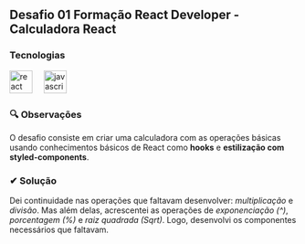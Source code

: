 ## Desafio 01 Formação React Developer - Calculadora React

### Tecnologias

<div align="left">
  <img src="https://img.shields.io/badge/React-61DAFB?logo=react&logoColor=black&style=for-the-badge" height="40" alt="react logo"  />
  <img width="12" />
  <img src="https://img.shields.io/badge/JavaScript-F7DF1E?logo=javascript&logoColor=black&style=for-the-badge" height="40" alt="javascript logo"  />
</div>

### 🔍 Observações

O desafio consiste em criar uma calculadora com as operações básicas usando conhecimentos básicos de React como **hooks** e **estilização com styled-components**. 

### ✔ Solução

Dei continuidade nas operações que faltavam desenvolver: *multiplicação* e *divisão*. Mas além delas, acrescentei as operações de *exponenciação (^)*, *porcentagem (%)* e *raiz quadrada (Sqrt)*. Logo, desenvolvi os componentes necessários que faltavam.

